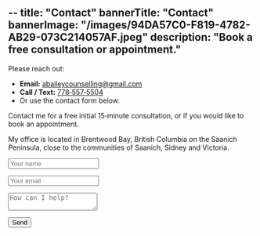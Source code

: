 --
title: "Contact"
bannerTitle: "Contact"
bannerImage: "/images/94DA57C0-F819-4782-AB29-073C214057AF.jpeg"
description: "Book a free consultation or appointment."
---
Please reach out:

- **Email:** [abaileycounselling@gmail.com](mailto:abaileycounselling@gmail.com)  
- **Call / Text:** [778‑557‑5504](tel:+17785575504)  
- Or use the contact form below.

Contact me for a free initial 15‑minute consultation, or if you would like to book an appointment.

My office is located in Brentwood Bay, British Columbia on the Saanich Peninsula, close to the communities of Saanich, Sidney and Victoria.

<form name="contact" method="POST" data-netlify="true">
  <input type="hidden" name="form-name" value="contact">
  <p><input name="name" placeholder="Your name" required></p>
  <p><input name="email" type="email" placeholder="Your email" required></p>
  <p><textarea name="message" placeholder="How can I help?" required></textarea></p>
  <button type="submit">Send</button>
</form>
